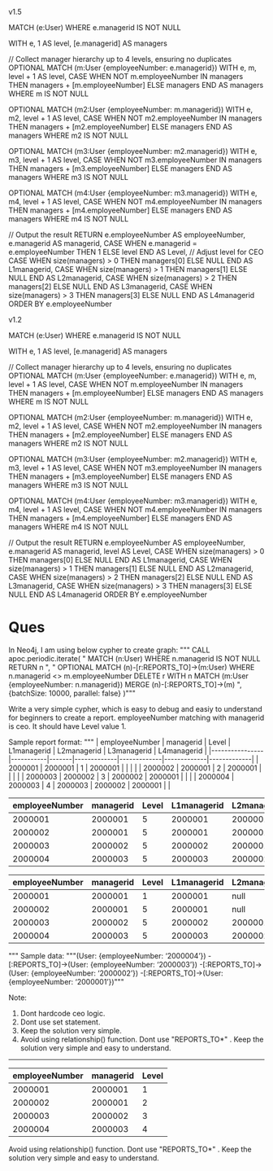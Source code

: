 v1.5

MATCH (e:User)
WHERE e.managerid IS NOT NULL

WITH e, 1 AS level, [e.managerid] AS managers

// Collect manager hierarchy up to 4 levels, ensuring no duplicates
OPTIONAL MATCH (m:User {employeeNumber: e.managerid})
WITH e, m, level + 1 AS level, 
     CASE WHEN NOT m.employeeNumber IN managers THEN managers + [m.employeeNumber] ELSE managers END AS managers
WHERE m IS NOT NULL

OPTIONAL MATCH (m2:User {employeeNumber: m.managerid})
WITH e, m2, level + 1 AS level, 
     CASE WHEN NOT m2.employeeNumber IN managers THEN managers + [m2.employeeNumber] ELSE managers END AS managers
WHERE m2 IS NOT NULL

OPTIONAL MATCH (m3:User {employeeNumber: m2.managerid})
WITH e, m3, level + 1 AS level, 
     CASE WHEN NOT m3.employeeNumber IN managers THEN managers + [m3.employeeNumber] ELSE managers END AS managers
WHERE m3 IS NOT NULL

OPTIONAL MATCH (m4:User {employeeNumber: m3.managerid})
WITH e, m4, level + 1 AS level, 
     CASE WHEN NOT m4.employeeNumber IN managers THEN managers + [m4.employeeNumber] ELSE managers END AS managers
WHERE m4 IS NOT NULL

// Output the result
RETURN e.employeeNumber AS employeeNumber, 
       e.managerid AS managerid,
       CASE 
           WHEN e.managerid = e.employeeNumber THEN 1 
           ELSE level 
       END AS Level,  // Adjust level for CEO
       CASE WHEN size(managers) > 0 THEN managers[0] ELSE NULL END AS L1managerid,
       CASE WHEN size(managers) > 1 THEN managers[1] ELSE NULL END AS L2managerid,
       CASE WHEN size(managers) > 2 THEN managers[2] ELSE NULL END AS L3managerid,
       CASE WHEN size(managers) > 3 THEN managers[3] ELSE NULL END AS L4managerid
ORDER BY e.employeeNumber


v1.2

MATCH (e:User)
WHERE e.managerid IS NOT NULL

WITH e, 1 AS level, [e.managerid] AS managers

// Collect manager hierarchy up to 4 levels, ensuring no duplicates
OPTIONAL MATCH (m:User {employeeNumber: e.managerid})
WITH e, m, level + 1 AS level, CASE WHEN NOT m.employeeNumber IN managers THEN managers + [m.employeeNumber] ELSE managers END AS managers
WHERE m IS NOT NULL

OPTIONAL MATCH (m2:User {employeeNumber: m.managerid})
WITH e, m2, level + 1 AS level, CASE WHEN NOT m2.employeeNumber IN managers THEN managers + [m2.employeeNumber] ELSE managers END AS managers
WHERE m2 IS NOT NULL

OPTIONAL MATCH (m3:User {employeeNumber: m2.managerid})
WITH e, m3, level + 1 AS level, CASE WHEN NOT m3.employeeNumber IN managers THEN managers + [m3.employeeNumber] ELSE managers END AS managers
WHERE m3 IS NOT NULL

OPTIONAL MATCH (m4:User {employeeNumber: m3.managerid})
WITH e, m4, level + 1 AS level, CASE WHEN NOT m4.employeeNumber IN managers THEN managers + [m4.employeeNumber] ELSE managers END AS managers
WHERE m4 IS NOT NULL

// Output the result
RETURN e.employeeNumber AS employeeNumber, e.managerid AS managerid,
       level AS Level,
       CASE WHEN size(managers) > 0 THEN managers[0] ELSE NULL END AS L1managerid,
       CASE WHEN size(managers) > 1 THEN managers[1] ELSE NULL END AS L2managerid,
       CASE WHEN size(managers) > 2 THEN managers[2] ELSE NULL END AS L3managerid,
       CASE WHEN size(managers) > 3 THEN managers[3] ELSE NULL END AS L4managerid
ORDER BY e.employeeNumber





# Ques

In Neo4j, I am using below cypher to create graph: """
    CALL apoc.periodic.iterate(
      "
        MATCH (n:User)
        WHERE n.managerid IS NOT NULL
        RETURN n
      ",
      "
        OPTIONAL MATCH (n)-[r:REPORTS_TO]->(m:User)
        WHERE n.managerid <> m.employeeNumber
        DELETE r
        WITH n
        MATCH (m:User {employeeNumber: n.managerid})
        MERGE (n)-[:REPORTS_TO]->(m)
      ",
      {batchSize: 10000, parallel: false}
    )"""

Write a very simple cypher, which is easy to debug and easiy to understand for beginners to create a report. employeeNumber matching with managerid is ceo. It should have Level value 1.

Sample report format:
"""
| employeeNumber | managerid | Level | L1managerid | L2managerid | L3managerid | L4managerid |
|----------------|-----------|-------|-------------|-------------|-------------|-------------|
| 2000001        | 2000001   | 1     | 2000001     |             |             |             |
| 2000002        | 2000001   | 2     | 2000001     |             |             |             |
| 2000003        | 2000002   | 3     | 2000002     | 2000001     |             |             |
| 2000004        | 2000003   | 4     | 2000003     | 2000002     | 2000001     |             |

| employeeNumber | managerid | Level | L1managerid | L2managerid | L3managerid | L4managerid |
|----------------|-----------|-------|-------------|-------------|-------------|-------------|
| 2000001        | 2000001   | 5     | 2000001     | 2000001 |      2000001       |   2000001          |
| 2000002        | 2000001   | 5     | 2000001     |   2000001          |   2000001          |  2000001           |
| 2000003        | 2000002   | 5     | 2000002     | 2000001     |    2000001         |  2000001           |
| 2000004        | 2000003   | 5     | 2000003     | 2000002     | 2000001     |   2000001          |

| employeeNumber | managerid | Level | L1managerid | L2managerid | L3managerid | L4managerid |
|----------------|-----------|-------|-------------|-------------|-------------|-------------|
| 2000001        | 2000001   | 1     | 2000001     |  null       |  null       | null        |
| 2000002        | 2000001   | 5     | 2000001     |  null       |  null       |    null     |
| 2000003        | 2000002   | 5     | 2000002     | 2000001     |             |   null      |
| 2000004        | 2000003   | 5     | 2000003     | 2000002     | 2000001     |   null      |

"""
Sample data:
"""(User: {employeeNumber: ‘2000004’}) -[:REPORTS_TO]->(User: {employeeNumber: ‘2000003’}) -[:REPORTS_TO]->(User: {employeeNumber: ‘2000002’}) -[:REPORTS_TO]->(User: {employeeNumber: ‘2000001’})"""

Note: 
1. Dont hardcode ceo logic.
2. Dont use set statement.
3. Keep the solution very simple.
4. Avoid using relationship() function. Dont use "REPORTS_TO*" . Keep the solution very simple and easy to understand.


---

| employeeNumber | managerid | Level |
|----------------|-----------|-------|
| 2000001        | 2000001   | 1     |
| 2000002        | 2000001   | 2     |
| 2000003        | 2000002   | 3     |
| 2000004        | 2000003   | 4     |

Avoid using relationship() function. Dont use "REPORTS_TO*" . Keep the solution very simple and easy to understand.